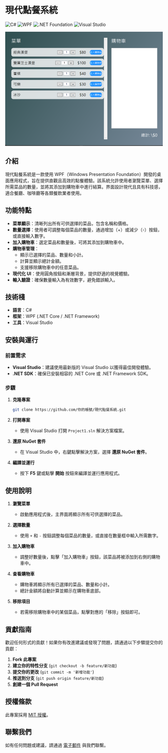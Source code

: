 # 現代點餐系統
![C#](https://img.shields.io/badge/C%23-007ACC?style=flat&logo=csharp&logoColor=white)
![WPF](https://img.shields.io/badge/WPF-FF5700?style=flat&logo=windows&logoColor=white)
![.NET Foundation](https://img.shields.io/badge/.NET%20Foundation-blueviolet.svg)
![Visual Studio](https://img.shields.io/badge/Visual%20Studio-2022-blue.svg)

![系統截圖](screenshot.png)

## 介紹

現代點餐系統是一款使用 WPF（Windows Presentation Foundation）開發的桌面應用程式，旨在提供直觀且高效的點餐體驗。該系統允許使用者瀏覽菜單、選擇所需菜品的數量，並將其添加到購物車中進行結算。界面設計現代且具有科技感，適合餐廳、咖啡廳等各類餐飲業者使用。

## 功能特點

- **菜單顯示**：清晰列出所有可供選擇的菜品，包含名稱和價格。
- **數量選擇**：使用者可調整每個菜品的數量，通過增加（+）或減少（-）按鈕，或直接輸入數字。
- **加入購物車**：選定菜品和數量後，可將其添加到購物車中。
- **購物車管理**：
  - 顯示已選擇的菜品、數量和小計。
  - 計算並顯示總計金額。
  - 支援移除購物車中的任意菜品。
- **現代化 UI**：使用圓角按鈕和漸層背景，提供舒適的視覺體驗。
- **輸入驗證**：確保數量輸入為有效數字，避免錯誤輸入。

## 技術棧

- **語言**：C#
- **框架**：WPF (.NET Core / .NET Framework)
- **工具**：Visual Studio

## 安裝與運行

### 前置需求

- **Visual Studio**：建議使用最新版的 Visual Studio 以獲得最佳開發體驗。
- **.NET SDK**：確保已安裝相容的 .NET Core 或 .NET Framework SDK。

### 步驟

1. **克隆專案**

   ```bash
   git clone https://github.com/你的帳號/現代點餐系統.git
   ```

2. **打開專案**

   - 使用 Visual Studio 打開 `Project1.sln` 解決方案檔案。

3. **還原 NuGet 套件**

   - 在 Visual Studio 中，右鍵點擊解決方案，選擇 **還原 NuGet 套件**。

4. **編譯並運行**

   - 按下 **F5** 鍵或點擊 **開始** 按鈕來編譯並運行應用程式。

## 使用說明

1. **瀏覽菜單**

   - 啟動應用程式後，主界面將顯示所有可供選擇的菜品。

2. **選擇數量**

   - 使用 `+` 和 `-` 按鈕調整每個菜品的數量，或直接在數量框中輸入所需數字。

3. **加入購物車**

   - 調整好數量後，點擊「加入購物車」按鈕，該菜品將被添加到右側的購物車中。

4. **查看購物車**

   - 購物車將顯示所有已選擇的菜品、數量和小計。
   - 總計金額將自動計算並顯示在購物車底部。

5. **移除項目**

   - 若需移除購物車中的某個菜品，點擊對應的「移除」按鈕即可。

## 貢獻指南

歡迎任何形式的貢獻！如果你有改進建議或發現了問題，請通過以下步驟提交你的貢獻：

1. **Fork 此專案**
2. **建立你的特性分支** (`git checkout -b feature/新功能`)
3. **提交你的更改** (`git commit -m '新增功能'`)
4. **推送到分支** (`git push origin feature/新功能`)
5. **創建一個 Pull Request**

## 授權條款

此專案採用 [MIT 授權](LICENSE)。

## 聯繫我們

如有任何問題或建議，請通過 [電子郵件](mailto:rx@rx.futuracept.com) 與我們聯繫。
